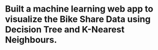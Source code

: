 # Built a machine learning web app to visualize the Bike Share Data using Decision Tree and K-Nearest Neighbours.

